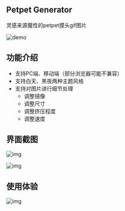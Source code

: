 ## Petpet Generator

灵感来源魔性的petpet摸头gif图片

![demo](C:\Users\66396\Documents\GitHub\Petpet\demo.gif)





## 功能介绍

- 支持PC端、移动端（部分浏览器可能不兼容）
- 支持白天、黑夜两种主题风格
- 支持对图片进行细节处理
  - 调整镜像
  - 调整尺寸
  - 调整挤压程度
  - 调整速度



## 界面截图

![img](C:\Users\66396\Documents\GitHub\Petpet\demo_1.png)

![img](C:\Users\66396\Documents\GitHub\Petpet\demo_2.png)

## 使用体验

![img](C:\Users\66396\Documents\GitHub\Petpet\20220623144247723.gif)
